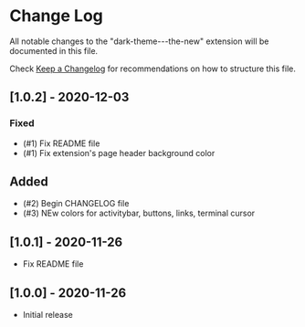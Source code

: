 # Change Log

All notable changes to the "dark-theme---the-new" extension will be documented in this file.

Check [Keep a Changelog](http://keepachangelog.com/) for recommendations on how to structure this file.

## [1.0.2] - 2020-12-03

### Fixed
- (#1) Fix README file
- (#1) Fix extension's page header background color

## Added
- (#2) Begin CHANGELOG file
- (#3) NEw colors for activitybar, buttons, links, terminal cursor

## [1.0.1] - 2020-11-26

- Fix README file

## [1.0.0] - 2020-11-26

- Initial release
